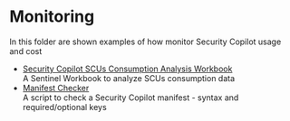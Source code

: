 # Monitoring
In this folder are shown examples of how monitor Security Copilot usage and cost

- [Security Copilot SCUs Consumption Analysis Workbook](https://github.com/mariocuomo/Experimenting-With-Security-Copilot/tree/main/monitoring/Consumption%20Analysis%20Workbook) <br>
  A Sentinel Workbook to analyze SCUs consumption data
- [Manifest Checker](https://github.com/mariocuomo/Experimenting-With-Security-Copilot/tree/main/monitoring/Manifest%20Checker) <br>
  A script to check a Security Copilot manifest - syntax and required/optional keys
